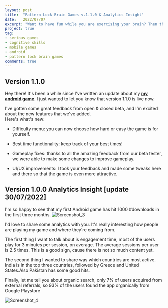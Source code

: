 ```yaml
---
layout: post
title:  "Pattern Lock Brain Games v.1.1.0 & Analytics Insight"
date:   2022/07/07
excerpt: "Want to have fun while you are exercising your brain? Then this App is what you need."
project: true
tag:
- serious games
- cognitive skills
- mobile games
- android
- pattern lock brain games
comments: true
---
```


## Version 1.1.0

Hey there! It's been a while since I've written an update about my **[my android game](https://play.google.com/store/apps/details?id=thelouras.pattern.game)**. 
I just wanted to let you know that version 1.1.0 is live now.

I've gotten some great feedback from open & closed beta, and I'm excited about the new features that we've added.\
Here's what's new:

- Difficulty menu: you can now choose how hard or easy the game is for yourself.

- Best time functionality: keep track of your best times!

- Gameplay fixes: thanks to all the amazing feedback from our beta tester, we were able to make some changes to improve gameplay.

- UI/UX improvements: I took your feedback and made some tweaks here and there so that the game is even more attractive.

## Version 1.0.0 Analytics Insight [update 30/07/2022]

I'm so happy to see that my first Android game has hit 1000 #downloads in the first three months.
![Screenshot_3](https://user-images.githubusercontent.com/25557899/181993949-b0766d75-ce71-46d7-b2f9-fb03d4c87aed.png)


I'd love to share some analytics with you. It's really interesting how people are playing my game and where they're coming from.

The first thing I want to talk about is engagement time, most of the users play for 3 minutes per session, on average.
The average sessions per user is 2.5 times.
This is a good sign, cause there is not so much content yet.

The second thing I wanted to share was which countries are most active. India is in the top three countries, followed by Greece and United States.Also Pakistan has some good hits.

Finally, let me tell you about organic search, only 7% of users acquired from external referrals, so 93% of the users found the app organically from Google Playstore

![Screenshot_4](https://user-images.githubusercontent.com/25557899/181994057-0dcdc86b-d05f-4882-ba00-dd71f66a9135.png)
